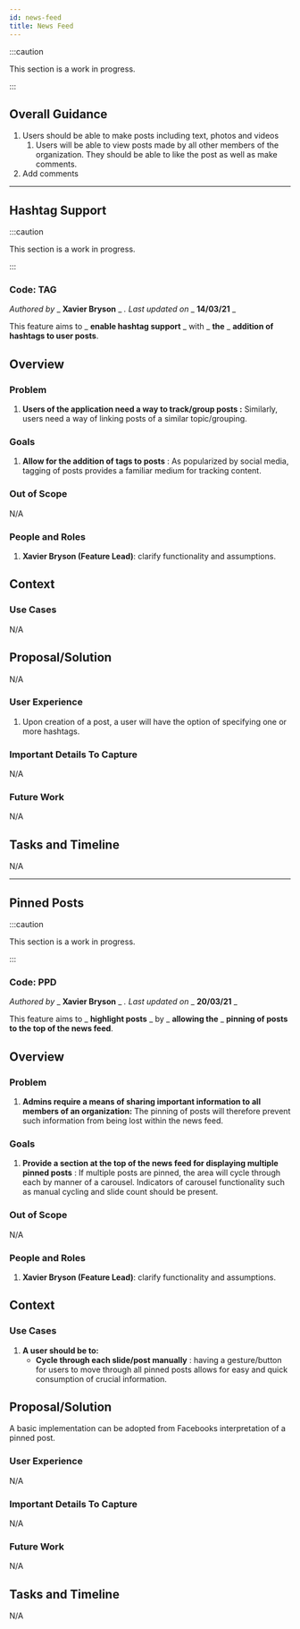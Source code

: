 ```yaml
---
id: news-feed
title: News Feed
---
```


:::caution

This section is a work in progress.

:::

## Overall Guidance

1. Users should be able to make posts including text, photos and videos
    1. Users will be able to view posts made by all other members of the organization. They should be able to like the post as well as make comments.
2. Add comments

---

## Hashtag Support

:::caution

This section is a work in progress.

:::


### Code: TAG

_Authored by_ _ **Xavier Bryson** _ _. Last updated on_ _ **14/03/21** _

This feature aims to _ **enable hashtag support** _ with _ **the** _ **addition of hashtags to user posts**.

## Overview

### Problem

1. **Users of the application need a way to track/group posts :**
Similarly, users need a way of linking posts of a similar topic/grouping.

### Goals

1. **Allow for the addition of tags to posts** :
 As popularized by social media, tagging of posts provides a familiar medium for tracking content.

### Out of Scope

N/A

### People and Roles

1. **Xavier Bryson (Feature Lead)**: clarify functionality and assumptions.

## Context

### Use Cases

N/A

## Proposal/Solution

N/A

### User Experience

1. Upon creation of a post, a user will have the option of specifying one or more hashtags.

### Important Details To Capture

N/A

### Future Work

N/A

## Tasks and Timeline

N/A

---

## Pinned Posts

:::caution

This section is a work in progress.

:::


### Code: PPD

_Authored by_ _ **Xavier Bryson** _ _. Last updated on_ _ **20/03/21** _

This feature aims to _ **highlight posts** _ by _ **allowing the** _ **pinning of posts to the top of the news feed**.

## Overview

### Problem

1. **Admins require a means of sharing important information to all members of an organization:**
The pinning of posts will therefore prevent such information from being lost within the news feed.

### Goals

1. **Provide a section at the top of the news feed for displaying multiple pinned posts** :
If multiple posts are pinned, the area will cycle through each by manner of a carousel. Indicators of carousel functionality such as manual cycling and slide count should be present.

### Out of Scope

N/A

### People and Roles

1. **Xavier Bryson (Feature Lead)**: clarify functionality and assumptions.

## Context

### Use Cases

1. **A user should be to:**
    * **Cycle through each slide/post manually** : having a gesture/button for users to move through all pinned posts allows for easy and quick consumption of crucial information.

## Proposal/Solution

A basic implementation can be adopted from Facebooks interpretation of a pinned post.

### User Experience

N/A

### Important Details To Capture

N/A

### Future Work

N/A

## Tasks and Timeline

N/A
